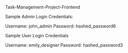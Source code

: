 Task-Management-Project-Frontend

Sample Admin Login Credentials:

Username: john_admin Password: hashed_password6

Sample User Login Credentials

Username: emily_designer Password: hashed_password3
